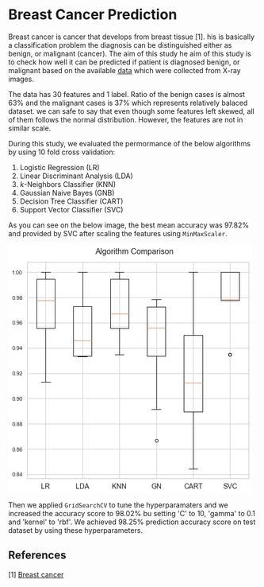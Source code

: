 # Breast Cancer Prediction

Breast cancer is cancer that develops from breast tissue [1]. his is basically a classification problem the diagnosis can be distinguished either as benign, or malignant (cancer). The aim of this study he aim of this study is to check how well it can be predicted if patient is diagnosed benign, or malignant based on the available [data](https://github.com/muscak/breast-cancer-prediction/tree/master/Data) which were collected from X-ray images.

The data has 30 features and 1 label. Ratio of the benign cases is almost 63% and the malignant cases is 37% which represents relatively balaced dataset. we can safe to say that even though some features left skewed, all of them follows the normal distribution. However, the features are not in similar scale.

During this study, we evaluated the permormance of the below algorithms by using 10 fold cross validation:
1. Logistic Regression (LR)
2. Linear Discriminant Analysis (LDA)
3. $k$-Neighbors Classifier (KNN)
4. Gaussian Naive Bayes (GNB)
5. Decision Tree Classifier (CART)
6. Support Vector Classifier (SVC)

As you can see on the below image, the best mean accuracy was 97.82% and provided by SVC after scaling the features using `MinMaxScaler`.

<img src='images/bcp-svc.png' align='center' alt='Algorithm Comparison for Brest Cancer Prediction'>

Then we applied `GridSearchCV` to tune the hyperparamaters and we increased the accuracy score to 98.02% bu setting 'C' to 10, 'gamma' to 0.1 and 'kernel' to 'rbf'. We achieved 98.25% prediction accuracy score on test dataset by using these hyperparameters.


## References
[1] [Breast cancer](https://en.wikipedia.org/wiki/Breast_cancer)
